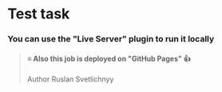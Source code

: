 # Test task  


### You can use the "Live Server" plugin to run it locally  


> #### ≡ Also this job is deployed on "GitHub Pages" :+1:  
>  
> Author Ruslan Svetlichnyy  
